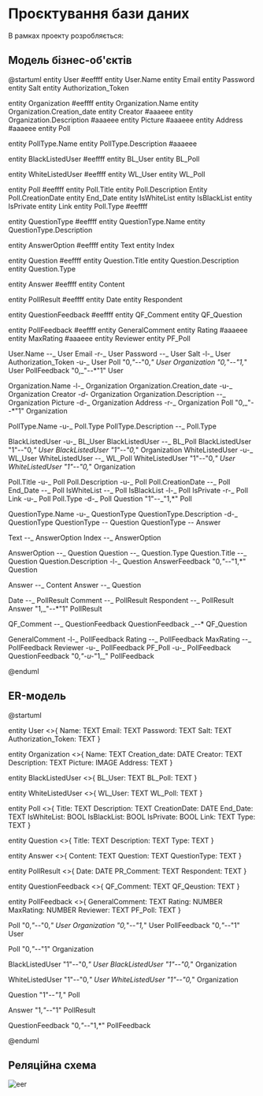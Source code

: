 # Проєктування бази даних

В рамках проекту розробляється:

## Модель бізнес-об'єктів

@startuml
entity User #eeffff
entity User.Name
entity Email
entity Password
entity Salt
entity Authorization_Token

entity Organization #eeffff
entity Organization.Name
entity Organization.Creation_date
entity Creator #aaaeee
entity Organization.Description #aaaeee
entity Picture #aaaeee
entity Address #aaaeee
entity Poll

entity PollType.Name
entity PollType.Description #aaaeee

entity BlackListedUser #eeffff
entity BL_User
entity BL_Poll

entity WhiteListedUser #eeffff
entity WL_User
entity WL_Poll

entity Poll #eeffff
entity Poll.Title
entity Poll.Description
Entity Poll.CreationDate
entity End_Date
entity IsWhiteList
entity IsBlackList
entity IsPrivate
entity Link
entity Poll.Type #eeffff

entity QuestionType #eeffff
entity QuestionType.Name
entity QuestionType.Description

entity AnswerOption #eeffff
entity Text
entity Index

entity Question #eeffff
entity Question.Title
entity Question.Description
entity Question.Type

entity Answer #eeffff
entity Content

entity PollResult #eeffff
entity Date
entity Respondent

entity QuestionFeedback #eeffff
entity QF_Comment
entity QF_Question

entity PollFeedback #eeffff
entity GeneralComment
entity Rating #aaaeee
entity MaxRating #aaaeee
entity Reviewer
entity PF_Poll

User.Name --_ User
Email -r-_ User
Password --_ User
Salt -l-_ User
Authorization_Token -u-_ User
Poll "0,_"--_"0,_" User
Organization "0,_"--_"1,_" User
PollFeedback "0,_"--\*"1" User

Organization.Name -l-_ Organization
Organization.Creation_date -u-_ Organization
Creator _-d-_ Organization
Organization.Description --_ Organization
Picture -d-_ Organization
Address -r-_ Organization
Poll "0,_"--\*"1" Organization

PollType.Name -u-_ Poll.Type
PollType.Description --_ Poll.Type

BlackListedUser -u-_ BL_User
BlackListedUser --_ BL_Poll
BlackListedUser "1"--"0,_" User
BlackListedUser "1"--"0,_" Organization
WhiteListedUser -u-_ WL_User
WhiteListedUser --_ WL_Poll
WhiteListedUser "1"--"0,_" User
WhiteListedUser "1"--"0,_" Organization

Poll.Title -u-_ Poll
Poll.Description -u-_ Poll
Poll.CreationDate --_ Poll
End_Date --_ Poll
IsWhiteList --_ Poll
IsBlackList -l-_ Poll
IsPrivate -r-_ Poll
Link -u-_ Poll
Poll.Type -d-_ Poll
Question "1"--_"1,\*" Poll

QuestionType.Name -u-_ QuestionType
QuestionType.Description -d-_ QuestionType
QuestionType -- Question
QuestionType -- Answer

Text --_ AnswerOption
Index --_ AnswerOption

AnswerOption --_ Question
Question --_ Question.Type
Question.Title --_ Question
Question.Description -l-_ Question
AnswerFeedback "0,_"--_"1,\*" Question

Answer --_ Content
Answer --_ Question

Date --_ PollResult
Comment --_ PollResult
Respondent --_ PollResult
Answer "1,_"--\*"1" PollResult

QF_Comment --_ QuestionFeedback
QuestionFeedback _--\* QF_Question

GeneralComment -l-_ PollFeedback
Rating --_ PollFeedback
MaxRating --_ PollFeedback
Reviewer -u-_ PollFeedback
PF_Poll -u-_ PollFeedback
QuestionFeedback "0,_"-u-_"1,_" PollFeedback

@enduml

## ER-модель

@startuml

entity User <<ENTITY>>{
Name: TEXT
Email: TEXT
Password: TEXT
Salt: TEXT
Authorization_Token: TEXT
}

entity Organization <<ENTITY>>{
Name: TEXT
Creation_date: DATE
Creator: TEXT
Description: TEXT
Picture: IMAGE
Address: TEXT
}

entity BlackListedUser <<ENTITY>>{
BL_User: TEXT
BL_Poll: TEXT
}

entity WhiteListedUser <<ENTITY>>{
WL_User: TEXT
WL_Poll: TEXT
}

entity Poll <<ENTITY>>{
Title: TEXT
Description: TEXT
CreationDate: DATE
End_Date: TEXT
IsWhiteList: BOOL
IsBlackList: BOOL
IsPrivate: BOOL
Link: TEXT
Type: TEXT
}

entity Question <<ENTITY>>{
Title: TEXT
Description: TEXT
Type: TEXT
}

entity Answer <<ENTITY>>{
Content: TEXT
Question: TEXT
QuestionType: TEXT
}

entity PollResult <<ENTITY>>{
Date: DATE
PR_Comment: TEXT
Respondent: TEXT
}

entity QuestionFeedback <<ENTITY>>{
QF_Comment: TEXT
QF_Qeustion: TEXT
}

entity PollFeedback <<ENTITY>>{
GeneralComment: TEXT
Rating: NUMBER
MaxRating: NUMBER
Reviewer: TEXT
PF_Poll: TEXT
}

Poll "0,_"--_"0,_" User
Organization "0,_"--_"1,_" User
PollFeedback "0,_"--_"1" User

Poll "0,_"--_"1" Organization

BlackListedUser "1"--"0,_" User
BlackListedUser "1"--"0,_" Organization

WhiteListedUser "1"--"0,_" User
WhiteListedUser "1"--"0,_" Organization

Question "1"--_"1,_" Poll

Answer "1,_"--_"1" PollResult

QuestionFeedback "0,_"--_"1,\*" PollFeedback

@enduml

## Реляційна схема

![eer](https://user-images.githubusercontent.com/31734600/145624893-81f1abe5-f15b-46d0-9325-3e609cf31dc1.png)
